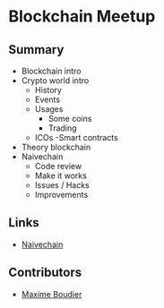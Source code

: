 # Blockchain Meetup

## Summary

- Blockchain intro
- Crypto world intro
  - History
  - Events
  - Usages
    - Some coins
    - Trading
  - ICOs
  -Smart contracts
- Theory blockchain
- Naivechain
  - Code review
  - Make it works
  - Issues / Hacks
  - Improvements

## Links

- [Naivechain](https://github.com/lhartikk/naivechain)

## Contributors

- [Maxime Boudier](https://github.com/rdbmax)
